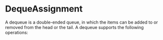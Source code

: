 # DequeAssignment

A dequeue is a double-ended queue, in which the items can be added to or removed from the head or the tail.
A dequeue supports the following operations:
